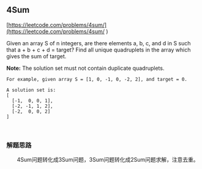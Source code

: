## 4Sum

[https://leetcode.com/problems/4sum/](https://leetcode.com/problems/4sum/   )

Given an array S of n integers, are there elements a, b, c, and d in S such that a + b + c + d = target? Find all unique quadruplets in the array which gives the sum of target.
    
**Note:** The solution set must not contain duplicate quadruplets.

    For example, given array S = [1, 0, -1, 0, -2, 2], and target = 0.
    
    A solution set is:
    [
      [-1,  0, 0, 1],
      [-2, -1, 1, 2],
      [-2,  0, 0, 2]
    ]

<br>

### 解题思路
       
&nbsp;&nbsp;&nbsp;&nbsp;&nbsp;&nbsp;&nbsp;4Sum问题转化成3Sum问题，3Sum问题转化成2Sum问题求解，注意去重。